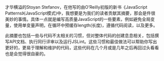 才华横溢的Stoyan Stefanov，在他写的由O’Reilly初版的新书《JavaScript Patterns》(JavaScript模式)中，我想要是为我们的读者贡献其摘要，那会是件很美妙的事情。具体一点就是编写高质量JavaScript的一些要素，例如避免全局变量，使用单变量声明，在循环中预缓存length(长度)，遵循代码阅读，以及更多。

此摘要也包括一些与代码不太相关的习惯，但对整体代码的创建息息相关，包括撰写API文档、执行同行评审以及运行JSLint。这些习惯和最佳做法可以帮助你写出更好的，更易于理解和维护的代码，这些代码在几个月或是几年之后再回过头看看也是会觉得很自豪的。